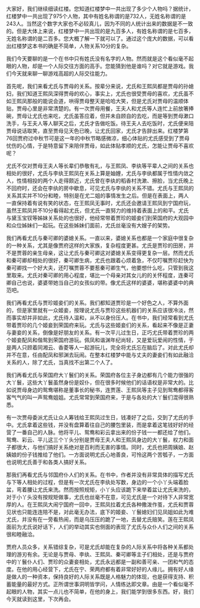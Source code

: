 
大家好，我们继续细读红楼。您知道红楼梦中一共出现了多少个人物吗？据统计，红楼梦中一共出现了975个人物，其中有姓名称谓的是732人，无姓名称谓的是243人。当然这个数字大家也不必较真儿，因为不同的人统计出来的数据是不一致的。但是大体上来说，红楼梦中一共出现的是九百多人，有姓名称谓的是七百多，无姓名称谓的是二百多。您大概了解一下就可以了。通过这个庞大的数据，可以看出红楼梦这本书的确是不简单，人物关系10分的复杂。

我们今天要聊的是一个在书中只有姓氏没有名字的人物。然而就是这个看似毫不起眼的人物，却是一个人际交往方面的高手。您能猜到他是谁吗？对它就是游戏。我们今天就来聊一聊游戏高超的人际交往能力。

首先呢，我们来看尤氏与贾母的关系。按辈分来说，尤氏和王熙凤都是贾母的孙媳妇，我们知道王熙凤深得贾母的欢心，事实上，尤氏也很受贾母的喜欢，尤氏虽不如王熙凤那般的能说会道，哄得贾母整天是哈哈大笑，但是尤氏对贾母的温顺体贴，贾母心里是非常清楚的。有一次贾母用餐，王夫人和尤氏等人连忙上前放箸捧碗，贾母让尤氏也来吃，尤氏虽答应着，但并未自顾自的去吃，而是等到贾母漱口洗手，与王夫人等人聊天之后，尤氏才告做吃饭。待王夫人去吃饭时，尤氏便来陪贾母说话取笑，直至贾母见天色已晚，让尤氏回家，尤氏才告辞出来。红楼梦第76回贾府过中秋节可是这一年的中秋节略感微凉，细心体贴的尤氏感受到了贾母忧伤的心情，于是特意留下来陪伴贾母，如此体贴孝顺的尤氏，怎能让贾母不喜欢呢？

尤氏不仅对贾母王夫人等长辈们恭敬有礼，与王熙凤、李纨等平辈人之间的关系也相处的很好，尤氏与李纨王熙凤在关系上算是妯娌，尤氏与李纨都属于性情内敛之人，性情相投的两个人走得颇近，尤氏曾在李纨的稻香村洗漱、擦脸，当尤氏晚上不回府时，还会在李纨的房中歇息，可见尤氏与李纨的关系不错。尤氏与王熙凤的关系其实并不10分和睦，特别是在尤二姐的事情发生之后。但是在表面上，两人一直保持着有说有笑的状态，在王熙凤无事时，尤氏还会邀请王熙凤到宁国府玩，虽然王熙凤并不10分看得起尤氏，但尤氏一直努力的维持着表面上的和平。尤氏与黛玉宝钗等姊妹关系处的也很好，他经常带着贾珍的姬妾们到荣国府的大观园中和众位姊妹们一起玩。在这些姊妹们面前，尤氏丝毫没有大嫂子的架势。

我们再看尤氏与秦可卿的婆媳关系。一直以来，婆媳关系也都是一个家庭中很复杂的一种关系，尤其是像贾府这样的大家族，复杂程度更甚。尤氏是贾珍的田房，并不是贾蓉的亲生母亲，这让尤氏与秦可卿这对婆媳关系变得更复杂一层。然而尤氏和秦可卿却相处的很好，秦可卿生病，尤氏也跟着心烦着急，不仅叮嘱贾珍赶快为秦可卿找一个好大夫，还叮嘱贾蓉不要惹秦可卿生气，他要想什么吃，只管到我这里取来。尤氏对秦可卿的用心程度，堪比一个母亲对其女儿的的关怀程度，连秦可卿自己也说，婆婆带她当自己的女孩似的带。像尤氏这样的婆婆，堪称婆婆中的典范吧。

我们再看尤氏与贾珍姬妾们的关系。我们都知道贾珍是一个好色之人，不算外面的，但是家里就有一众姬妾，按理说尤氏与贾珍这些机器们的关系应该很冷淡，然而事实却并非如此，尤氏待人温和，从不以身份压人。在书中，我们经常看到尤氏带着贾珍的几个姬妾到荣国府来玩。尤氏与这些姬妾们的关系，看起来不像是正妻与妻妾的关系，倒像是好朋友的关系。有一次平儿过生日，正巧尤氏带着贾珍的两个姬妾配凤和偕鸳到荣国府游玩。佩凤和谐渊年纪尚轻，又是爱玩爱闹的性情，于是两人只顾着同湘云、香菱等人一起游玩儿，完全将尤氏忘在脑后了。对此尤氏却并不在意，任由配凤和邪渊去玩闹。在整本红楼梦中能与丈夫的妻妾们有如此融洽关系的人，除了尤氏，当真找不出第二个人了。

我们再看尤氏与荣国府大丫鬟们的关系。荣国府各位主子身边都有几个能力很强的大丫鬟，这些大丫鬟虽然身份是奴仆，但在很多时候他们的话语权是非常大的。比如说贾母身边的鸳鸯堪称是董事长的秘书，连贾莲、王熙凤等主子见到鸳鸯都得客客气气的叫一声鸳鸯姐姐。尤氏常常到荣国府来，于是与各处的大丫鬟们混得很熟悉。

有一次贾母委派尤氏让众人筹钱给王熙凤过生日，钱凑好了之后，交到了尤氏的手中。尤氏拿着这些钱，并没有盘算着往自己的腰包里装，而是拿着这笔钱好好的经营了一番自己的人脉。他将平儿、鸳鸯和彩云拿出来的份子钱一一都还给了他们。鸳鸯、彩云、平儿这三个丫头分别是贾母王夫人和王熙凤身边的大丫鬟，权力和面子都很大，与他们搞好关系绝对是百利而无害的事情。同时，尤氏也把周姨娘、赵姨娘的份子钱推给了他们。一方面说明尤氏心地善良，可怜这两个苦瓠子，一方面也说明尤氏善于和各类人搞好关系。

那我们再看尤氏与邻国府仆人们的关系。在书中，作者并没有非常具体的描写尤氏与下等人相处的过程，但是有一次尤氏在李纨处写数，身边的一个小丫头端着脸盆，弯着腰让尤氏来洗。然而按照规矩，小丫头应该跪下来举着盆让尤氏来洗的，对于小丫头没有按规矩做事，尤氏也丝毫不在意，可见尤氏是一个对待下人非常宽厚的人。在王熙凤大闹宁国府一回中，王熙凤拉着尤氏各种撒泼作茧，尤氏和贾蓉见状也只能连连陪不是，对此毫无办法，底下的姬妾、丫鬟媳妇们见凤姐如此为难尤氏，并没有在一旁看热闹，而是乌压压的跪了一地，去替尤氏赔笑。莲在王熙凤面前为尤氏说好话下，人们的举动其实也侧面的表现了尤氏与众仆人们之间的关系很和睦融洽。

贾府人员众多，关系错综复杂，可是尤氏却能在复杂的人际关系中将各种关系都处理的游刃有余。无论是与贾母、李纨、王熙凤、秦可卿等主子们相处，还是与贾府中的丫鬟仆人们、贾珍的众妻妾相处，尤氏永远都是一副和善可亲、一团和气的态度。在他的用心经营下，尤氏在宁、荣两府都有着非常好好的人缘儿。拥有好人缘是做人的一种资本，保持良好的人际关系既是人格魅力的体现，也是获得支持、积蓄能量的最好方式。正所谓世事洞明皆学问，人情练达即文章。由是一个看似毫不起眼的人物，其实一点儿也不简单，在他的身上，我们能学到很多东西。好，我们今天就读到这里，下次再会。


